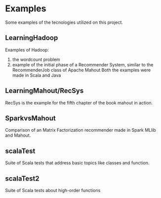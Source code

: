# Examples
Some examples of the tecnologies utilized on this project.

## LearningHadoop
Examples of Hadoop:
1. the wordcount problem 
2. example of the initial phase of a Recommender System, similar to the RecommenderJob class of Apache Mahout
Both the examples were made in Scala and Java

## LearningMahout/RecSys
RecSys is the example for the fifth chapter of the book mahout in action. 

## SparkvsMahout
Comparison of an Matrix Factorization recommender made in Spark MLlib and Mahout.

## scalaTest
Suite of Scala tests that address basic topics like classes and function.

## scalaTest2
Suite of Scala tests about high-order functions
